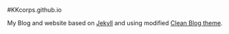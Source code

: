 #KKcorps.github.io

My Blog and website based on [Jekyll](https://jekyllrb.com) and using modified [Clean Blog theme](http://ironsummitmedia.github.io/startbootstrap-clean-blog-jekyll/).








